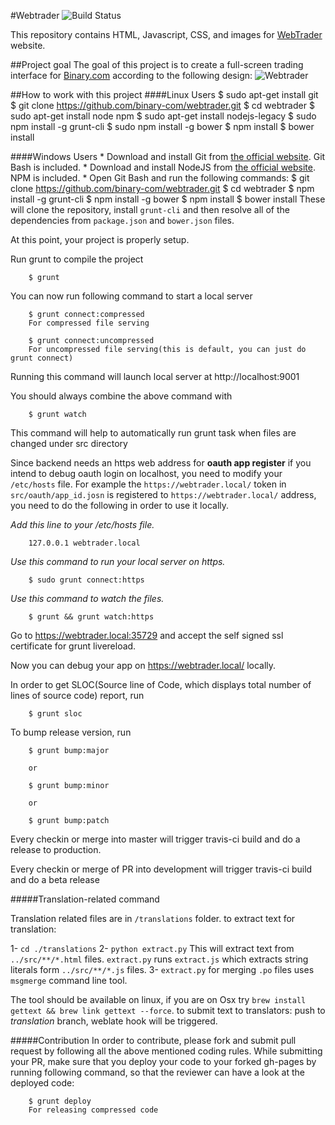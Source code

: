 #Webtrader ![Build Status](https://travis-ci.org/binary-com/webtrader.svg?branch=master)

This repository contains HTML, Javascript, CSS, and images for [WebTrader](http://binary-com.github.io/webtrader) website.

##Project goal
The goal of this project is to create a full-screen trading interface for [Binary.com](https://www.binary.com) according to the following design:
![Webtrader](https://banners.binary.com/misc/webtrader-layout.jpg)

##How to work with this project
####Linux Users
        $ sudo apt-get install git
        $ git clone https://github.com/binary-com/webtrader.git
        $ cd webtrader
        $ sudo apt-get install node npm
        $ sudo apt-get install nodejs-legacy
        $ sudo npm install -g grunt-cli
        $ sudo npm install -g bower
        $ npm install
        $ bower install

####Windows Users
    * Download and install Git from [the official website](https://git-scm.com/download). Git Bash is included.
    * Download and install NodeJS from [the official website](https://www.nodejs.org). NPM is included.
    * Open Git Bash and run the following commands:
        $ git clone https://github.com/binary-com/webtrader.git
        $ cd webtrader
        $ npm install -g grunt-cli
        $ npm install -g bower
        $ npm install
        $ bower install
These will clone the repository, install `grunt-cli` and then resolve all of the dependencies from `package.json` and `bower.json` files.

At this point, your project is properly setup.

Run grunt to compile the project

        $ grunt

You can now run following command to start a local server

        $ grunt connect:compressed
        For compressed file serving

        $ grunt connect:uncompressed
        For uncompressed file serving(this is default, you can just do grunt connect)

Running this command will launch local server at http://localhost:9001

You should always combine the above command with

        $ grunt watch
This command will help to automatically run grunt task when files are changed under src directory

Since backend needs an https web address for **oauth app register** if you intend to debug oauth login on localhost,  you need to modify your `/etc/hosts` file. For example the `https://webtrader.local/` token in `src/oauth/app_id.josn` is registered to `https://webtrader.local/` address, you need to do the following in order to use it locally.

*Add this line to your /etc/hosts file.*

        127.0.0.1 webtrader.local

*Use this command to run your local server on https.*

        $ sudo grunt connect:https

*Use this command to watch the files.*

        $ grunt && grunt watch:https

Go to https://webtrader.local:35729 and accept the self signed ssl certificate for grunt livereload.

Now you can debug your app on https://webtrader.local/ locally.

In order to get SLOC(Source line of Code, which displays total number of lines of source code) report, run

        $ grunt sloc

To bump release version, run

        $ grunt bump:major

        or

        $ grunt bump:minor

        or

        $ grunt bump:patch

Every checkin or merge into master will trigger travis-ci build and do a release to production.

Every checkin or merge of PR into development will trigger travis-ci build and do a beta release

#####Translation-related command

Translation related files are in `/translations` folder.
to extract text for translation:

1- `cd ./translations`
2- `python extract.py` This will extract text from `../src/**/*.html` files.
`extract.py` runs `extract.js` which extracts string literals form `../src/**/*.js` files.
3- `extract.py` for merging `.po` files uses `msgmerge` command line tool.

The tool should be available on linux, if you are on Osx try `brew install gettext && brew link gettext --force`.
to submit text to translators: push to *translation* branch, weblate hook will be triggered.

#####Contribution
In order to contribute, please fork and submit pull request by following all the above mentioned coding rules.
While submitting your PR, make sure that you deploy your code to your forked gh-pages by running following command, so that the reviewer can have a look at the deployed code:

        $ grunt deploy
        For releasing compressed code
